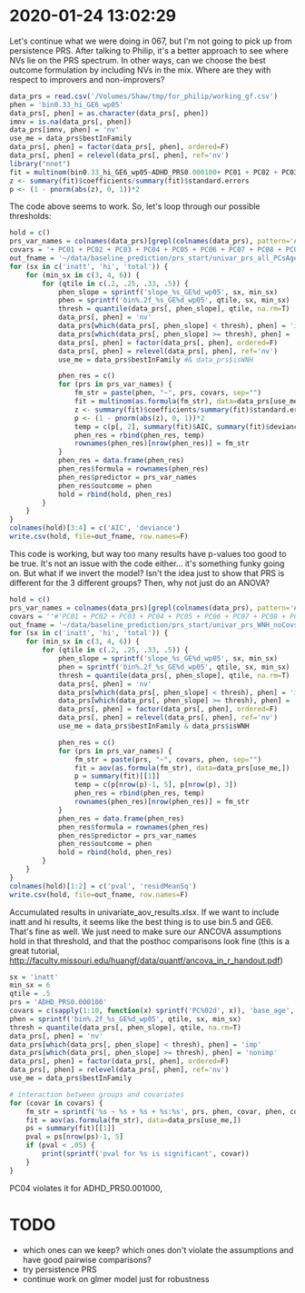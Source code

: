 # 2020-01-24 13:02:29

Let's continue what we were doing in 067, but I'm not going to pick up from
persistence PRS. After talking to Philip, it's a better approach to see where
NVs lie on the PRS spectrum. In other ways, can we choose the best outcome
formulation by including NVs in the mix. Where are they with respect to
improvers and non-improvers?

```r
data_prs = read.csv('/Volumes/Shaw/tmp/for_philip/working_gf.csv')
phen = 'bin0.33_hi_GE6_wp05'
data_prs[, phen] = as.character(data_prs[, phen])
imnv = is.na(data_prs[, phen])
data_prs[imnv, phen] = 'nv'
use_me = data_prs$bestInFamily
data_prs[, phen] = factor(data_prs[, phen], ordered=F)
data_prs[, phen] = relevel(data_prs[, phen], ref='nv')
library("nnet")
fit = multinom(bin0.33_hi_GE6_wp05~ADHD_PRS0.000100+ PC01 + PC02 + PC03 + PC04 + PC05 + PC06 + PC07 + PC08 + PC09 + PC10 + base_age + sex.x, data=data_prs[use_me,])
z <- summary(fit)$coefficients/summary(fit)$standard.errors
p <- (1 - pnorm(abs(z), 0, 1))*2
```

The code above seems to work. So, let's loop through our possible thresholds:

```r
hold = c()
prs_var_names = colnames(data_prs)[grepl(colnames(data_prs), pattern='ADHD_')]
covars = '+ PC01 + PC02 + PC03 + PC04 + PC05 + PC06 + PC07 + PC08 + PC09 + PC10 + base_age + sex.x'
out_fname = '~/data/baseline_prediction/prs_start/univar_prs_all_PCsAgeSex_multinom.csv'
for (sx in c('inatt', 'hi', 'total')) {
    for (min_sx in c(3, 4, 6)) {
        for (qtile in c(.2, .25, .33, .5)) {
            phen_slope = sprintf('slope_%s_GE%d_wp05', sx, min_sx)
            phen = sprintf('bin%.2f_%s_GE%d_wp05', qtile, sx, min_sx)
            thresh = quantile(data_prs[, phen_slope], qtile, na.rm=T)
            data_prs[, phen] = 'nv'
            data_prs[which(data_prs[, phen_slope] < thresh), phen] = 'imp'
            data_prs[which(data_prs[, phen_slope] >= thresh), phen] = 'nonimp'
            data_prs[, phen] = factor(data_prs[, phen], ordered=F)
            data_prs[, phen] = relevel(data_prs[, phen], ref='nv')
            use_me = data_prs$bestInFamily #& data_prs$isWNH

            phen_res = c()
            for (prs in prs_var_names) {
                fm_str = paste(phen, "~", prs, covars, sep="")
                fit = multinom(as.formula(fm_str), data=data_prs[use_me,])
                z <- summary(fit)$coefficients/summary(fit)$standard.errors
                p <- (1 - pnorm(abs(z), 0, 1))*2
                temp = c(p[, 2], summary(fit)$AIC, summary(fit)$deviance)
                phen_res = rbind(phen_res, temp)
                rownames(phen_res)[nrow(phen_res)] = fm_str
            }
            phen_res = data.frame(phen_res)
            phen_res$formula = rownames(phen_res)
            phen_res$predictor = prs_var_names
            phen_res$outcome = phen
            hold = rbind(hold, phen_res)
        }
    }
}
colnames(hold)[3:4] = c('AIC', 'deviance')
write.csv(hold, file=out_fname, row.names=F)
```

This code is working, but way too many results have p-values too good to be
true. It's not an issue with the code either... it's something funky going on.
But what if we invert the model? Isn't the idea just to show that PRS is
different for the 3 different groups? Then, why not just do an ANOVA?

```r
hold = c()
prs_var_names = colnames(data_prs)[grepl(colnames(data_prs), pattern='ADHDeur_')]
covars = ''#'PC01 + PC02 + PC03 + PC04 + PC05 + PC06 + PC07 + PC08 + PC09 + PC10 + base_age + sex.x + '
out_fname = '~/data/baseline_prediction/prs_start/univar_prs_WNH_noCovs_aov.csv'
for (sx in c('inatt', 'hi', 'total')) {
    for (min_sx in c(3, 4, 6)) {
        for (qtile in c(.2, .25, .33, .5)) {
            phen_slope = sprintf('slope_%s_GE%d_wp05', sx, min_sx)
            phen = sprintf('bin%.2f_%s_GE%d_wp05', qtile, sx, min_sx)
            thresh = quantile(data_prs[, phen_slope], qtile, na.rm=T)
            data_prs[, phen] = 'nv'
            data_prs[which(data_prs[, phen_slope] < thresh), phen] = 'imp'
            data_prs[which(data_prs[, phen_slope] >= thresh), phen] = 'nonimp'
            data_prs[, phen] = factor(data_prs[, phen], ordered=F)
            data_prs[, phen] = relevel(data_prs[, phen], ref='nv')
            use_me = data_prs$bestInFamily & data_prs$isWNH

            phen_res = c()
            for (prs in prs_var_names) {
                fm_str = paste(prs, "~", covars, phen, sep="")
                fit = aov(as.formula(fm_str), data=data_prs[use_me,])
                p = summary(fit)[[1]]
                temp = c(p[nrow(p)-1, 5], p[nrow(p), 3])
                phen_res = rbind(phen_res, temp)
                rownames(phen_res)[nrow(phen_res)] = fm_str
            }
            phen_res = data.frame(phen_res)
            phen_res$formula = rownames(phen_res)
            phen_res$predictor = prs_var_names
            phen_res$outcome = phen
            hold = rbind(hold, phen_res)
        }
    }
}
colnames(hold)[1:2] = c('pval', 'residMeanSq')
write.csv(hold, file=out_fname, row.names=F)
```

Accumulated results in univariate_aov_results.xlsx. If we want to include inatt
and hi results, it seems like the best thing is to use bin.5 and GE6. That's
fine as well. We just need to make sure our ANCOVA assumptions hold in that
threshold, and that the posthoc comparisons look fine (this is a great tutorial,
http://faculty.missouri.edu/huangf/data/quantf/ancova_in_r_handout.pdf)

```r
sx = 'inatt'
min_sx = 6
qtile = .5
prs = 'ADHD_PRS0.000100'
covars = c(sapply(1:10, function(x) sprintf('PC%02d', x)), 'base_age', 'sex.x')
phen = sprintf('bin%.2f_%s_GE%d_wp05', qtile, sx, min_sx)
thresh = quantile(data_prs[, phen_slope], qtile, na.rm=T)
data_prs[, phen] = 'nv'
data_prs[which(data_prs[, phen_slope] < thresh), phen] = 'imp'
data_prs[which(data_prs[, phen_slope] >= thresh), phen] = 'nonimp'
data_prs[, phen] = factor(data_prs[, phen], ordered=F)
data_prs[, phen] = relevel(data_prs[, phen], ref='nv')
use_me = data_prs$bestInFamily

# interaction between groups and covariates
for (covar in covars) {
    fm_str = sprintf('%s ~ %s + %s + %s:%s', prs, phen, covar, phen, covar)
    fit = aov(as.formula(fm_str), data=data_prs[use_me,])
    ps = summary(fit)[[1]]
    pval = ps[nrow(ps)-1, 5]
    if (pval < .05) {
        print(sprintf('pval for %s is significant', covar))
    }
}
```

PC04 violates it for ADHD_PRS0.001000, 



# TODO
* which ones can we keep? which ones don't violate the assumptions and have good
  pairwise comparisons?
* try persistence PRS
* continue work on glmer model just for robustness 